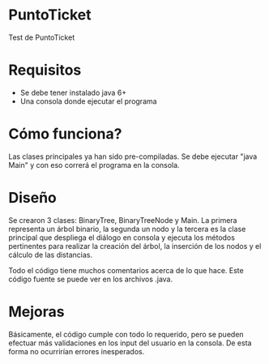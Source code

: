 # PuntoTicket
Test de PuntoTicket

# Requisitos
- Se debe tener instalado java 6+
- Una consola donde ejecutar el programa

# Cómo funciona?

Las clases principales ya han sido pre-compiladas.
Se debe ejecutar "java Main" y con eso correrá el programa en la consola.

# Diseño

Se crearon 3 clases: BinaryTree, BinaryTreeNode y Main.
La primera representa un árbol binario, la segunda un nodo y la tercera es la clase principal que
despliega el diálogo en consola y ejecuta los métodos pertinentes para realizar la creación del árbol,
la inserción de los nodos y el cálculo de las distancias.

Todo el código tiene muchos comentarios acerca de lo que hace. Este código fuente se puede ver en los 
archivos .java.

# Mejoras
Básicamente, el código cumple con todo lo requerido, pero se pueden efectuar más validaciones en los input del usuario en la consola. De esta forma no ocurrirían errores inesperados.


